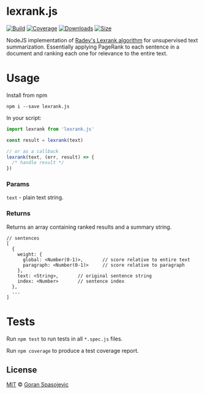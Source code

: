 # lexrank.js

[![Build][build-badge]][build]
[![Coverage][coverage-badge]][coverage]
[![Downloads][downloads-badge]][downloads]
[![Size][size-badge]][size]

NodeJS implementation of [Radev's Lexrank algorithm](http://www.jair.org/papers/paper1523.html) for unsupervised text summarization. Essentially applying PageRank to each sentence in a document and ranking each one for relevance to the entire text.

# Usage

Install from npm

```
npm i --save lexrank.js
```

In your script:

```js
import lexrank from 'lexrank.js'

const result = lexrank(text)

// or as a callback
lexrank(text, (err, result) => {
  /* handle result */
})
```

### Params

`text` - plain text string.

### Returns

Returns an array containing ranked results and a summary string.

```
// sentences
[
  {
    weight: {
      global: <Number(0-1)>,       // score relative to entire text
      paragraph: <Number(0-1)>     // score relative to paragraph
    },
    text: <String>,       // original sentence string
    index: <Number>       // sentence index
  },
  ...
]
```

# Tests

Run `npm test` to run tests in all `*.spec.js` files.

Run `npm coverage` to produce a test coverage report.

## License

[MIT][license] © [Goran Spasojevic][author]

<!-- Definitions -->

[build-badge]: https://github.com/gorango/lexrank.js/workflows/main/badge.svg
[build]: https://github.com/gorango/lexrank.js/actions
[coverage-badge]: https://img.shields.io/codecov/c/github/gorango/lexrank.js.svg
[coverage]: https://codecov.io/github/gorango/lexrank.js
[downloads-badge]: https://img.shields.io/npm/dm/lexrank.js.svg
[downloads]: https://www.npmjs.com/package/lexrank.js
[size-badge]: https://img.shields.io/bundlephobia/minzip/lexrank.js.svg
[size]: https://bundlephobia.com/result?p=lexrank.js
[license]: license
[author]: https://github.com/gorango
